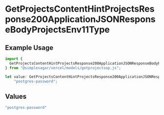 # GetProjectsContentHintProjectsResponse200ApplicationJSONResponseBodyProjectsEnv11Type

## Example Usage

```typescript
import {
  GetProjectsContentHintProjectsResponse200ApplicationJSONResponseBodyProjectsEnv11Type,
} from "@simplesagar/vercel/models/getprojectsop.js";

let value: GetProjectsContentHintProjectsResponse200ApplicationJSONResponseBodyProjectsEnv11Type =
    "postgres-password";
```

## Values

```typescript
"postgres-password"
```